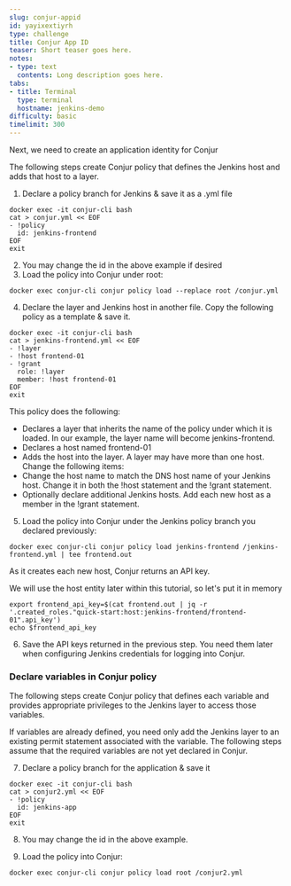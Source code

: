 ```yaml
---
slug: conjur-appid
id: yayixextiyrh
type: challenge
title: Conjur App ID
teaser: Short teaser goes here.
notes:
- type: text
  contents: Long description goes here.
tabs:
- title: Terminal
  type: terminal
  hostname: jenkins-demo
difficulty: basic
timelimit: 300
---
```

Next, we need to create an application identity for Conjur

The following steps create Conjur policy that defines the Jenkins host and adds that host to a layer.

1. Declare a policy branch for Jenkins & save it as a .yml file

```
docker exec -it conjur-cli bash
cat > conjur.yml << EOF
- !policy
  id: jenkins-frontend
EOF
exit
```

2. You may change the id in the above example if desired
3. Load the policy into Conjur under root:

```
docker exec conjur-cli conjur policy load --replace root /conjur.yml
```

4. Declare the layer and Jenkins host in another file. Copy the following policy as a template & save it.

```
docker exec -it conjur-cli bash
cat > jenkins-frontend.yml << EOF
- !layer
- !host frontend-01
- !grant
  role: !layer
  member: !host frontend-01
EOF
exit
```

This policy does the following:

- Declares a layer that inherits the name of the policy under which it is loaded. In our example, the layer name will become jenkins-frontend.
- Declares a host named frontend-01
- Adds the host into the layer. A layer may have more than one host.
Change the following items:
- Change the host name to match the DNS host name of your Jenkins host. Change it in both the !host statement and the !grant statement.
- Optionally declare additional Jenkins hosts. Add each new host as a member in the !grant statement.

5. Load the policy into Conjur under the Jenkins policy branch you declared previously:

```
docker exec conjur-cli conjur policy load jenkins-frontend /jenkins-frontend.yml | tee frontend.out
```

As it creates each new host, Conjur returns an API key.

We will use the host entity later within this tutorial, so let's put it in memory
```
export frontend_api_key=$(cat frontend.out | jq -r '.created_roles."quick-start:host:jenkins-frontend/frontend-01".api_key')
echo $frontend_api_key
```

6. Save the API keys returned in the previous step. You need them later when configuring Jenkins credentials for logging into Conjur.

### Declare variables in Conjur policy

The following steps create Conjur policy that defines each variable and provides appropriate privileges to the Jenkins layer to access those variables.

If variables are already defined, you need only add the Jenkins layer to an existing permit statement associated with the variable. The following steps assume that the required variables are not yet declared in Conjur.

7. Declare a policy branch for the application & save it

```
docker exec -it conjur-cli bash
cat > conjur2.yml << EOF
- !policy
  id: jenkins-app
EOF
exit
```

8. You may change the id in the above example.

9. Load the policy into Conjur:

```
docker exec conjur-cli conjur policy load root /conjur2.yml
```

